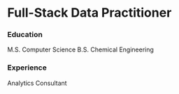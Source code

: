 # Full-Stack Data Practitioner
### Education 
M.S. Computer Science
B.S. Chemical Engineering

### Experience
Analytics Consultant
